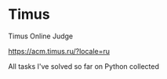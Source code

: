 # Timus
Timus Online Judge 

https://acm.timus.ru/?locale=ru

All tasks I've solved so far on Python collected
